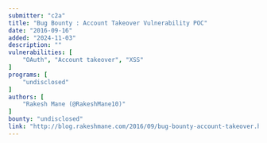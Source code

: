 ```yaml
---
submitter: "c2a"
title: "Bug Bounty : Account Takeover Vulnerability POC"
date: "2016-09-16"
added: "2024-11-03"
description: ""
vulnerabilities: [
    "OAuth", "Account takeover", "XSS"
]
programs: [
    "undisclosed"
]
authors: [
    "Rakesh Mane (@RakeshMane10)"
]
bounty: "undisclosed"
link: "http://blog.rakeshmane.com/2016/09/bug-bounty-account-takeover.html"
---
```




